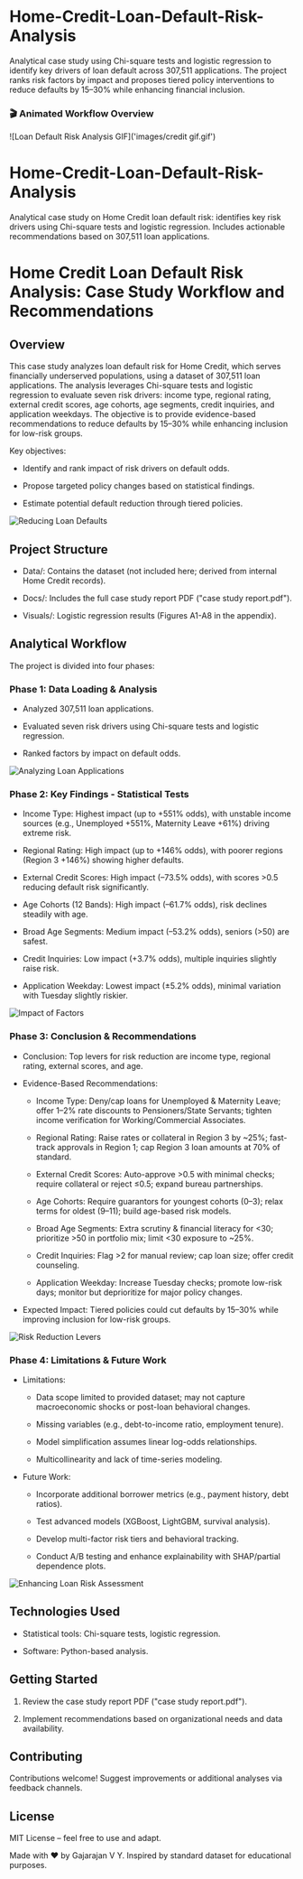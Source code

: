 # Home-Credit-Loan-Default-Risk-Analysis
Analytical case study using Chi-square tests and logistic regression to identify key drivers of loan default across 307,511 applications. The project ranks risk factors by impact and proposes tiered policy interventions to reduce defaults by 15–30% while enhancing financial inclusion.

### 🎬 Animated Workflow Overview
![Loan Default Risk Analysis GIF]('images/credit gif.gif')



# Home-Credit-Loan-Default-Risk-Analysis

Analytical case study on Home Credit loan default risk: identifies key risk drivers using Chi-square tests and logistic regression. Includes actionable recommendations based on 307,511 loan applications.



# Home Credit Loan Default Risk Analysis: Case Study Workflow and Recommendations

## Overview

This case study analyzes loan default risk for Home Credit, which serves financially underserved populations, using a dataset of 307,511 loan applications. The analysis leverages Chi-square tests and logistic regression to evaluate seven risk drivers: income type, regional rating, external credit scores, age cohorts, age segments, credit inquiries, and application weekdays. The objective is to provide evidence-based recommendations to reduce defaults by 15–30% while enhancing inclusion for low-risk groups.



Key objectives:

- Identify and rank impact of risk drivers on default odds.

- Propose targeted policy changes based on statistical findings.

- Estimate potential default reduction through tiered policies.


![Reducing Loan Defaults](images/Home-Credit-Loan-Default-Risk-Analysis%20-%20visual%20selection.png)


## Project Structure

- Data/: Contains the dataset (not included here; derived from internal Home Credit records).

- Docs/: Includes the full case study report PDF ("case study report.pdf").

- Visuals/: Logistic regression results (Figures A1-A8 in the appendix).



## Analytical Workflow

The project is divided into four phases:

### Phase 1: Data Loading & Analysis

- Analyzed 307,511 loan applications.

- Evaluated seven risk drivers using Chi-square tests and logistic regression.

- Ranked factors by impact on default odds.


![Analyzing Loan Applications](images/Home-Credit-Loan-Default-Risk-Analysis%20-%20visual%20selection%20(1).png)

### Phase 2: Key Findings - Statistical Tests

- Income Type: Highest impact (up to +551% odds), with unstable income sources (e.g., Unemployed +551%, Maternity Leave +61%) driving extreme risk.

- Regional Rating: High impact (up to +146% odds), with poorer regions (Region 3 +146%) showing higher defaults.

- External Credit Scores: High impact (–73.5% odds), with scores >0.5 reducing default risk significantly.

- Age Cohorts (12 Bands): High impact (–61.7% odds), risk declines steadily with age.

- Broad Age Segments: Medium impact (–53.2% odds), seniors (>50) are safest.

- Credit Inquiries: Low impact (+3.7% odds), multiple inquiries slightly raise risk.

- Application Weekday: Lowest impact (±5.2% odds), minimal variation with Tuesday slightly riskier.


![Impact of Factors](images/Home-Credit-Loan-Default-Risk-Analysis%20-%20visual%20selection%20(2).png)

### Phase 3: Conclusion & Recommendations

- Conclusion: Top levers for risk reduction are income type, regional rating, external scores, and age.

- Evidence-Based Recommendations:

  - Income Type: Deny/cap loans for Unemployed & Maternity Leave; offer 1–2% rate discounts to Pensioners/State Servants; tighten income verification for Working/Commercial Associates.

  - Regional Rating: Raise rates or collateral in Region 3 by ~25%; fast-track approvals in Region 1; cap Region 3 loan amounts at 70% of standard.

  - External Credit Scores: Auto-approve >0.5 with minimal checks; require collateral or reject ≤0.5; expand bureau partnerships.

  - Age Cohorts: Require guarantors for youngest cohorts (0–3); relax terms for oldest (9–11); build age-based risk models.

  - Broad Age Segments: Extra scrutiny & financial literacy for <30; prioritize >50 in portfolio mix; limit <30 exposure to ~25%.

  - Credit Inquiries: Flag >2 for manual review; cap loan size; offer credit counseling.

  - Application Weekday: Increase Tuesday checks; promote low-risk days; monitor but deprioritize for major policy changes.

- Expected Impact: Tiered policies could cut defaults by 15–30% while improving inclusion for low-risk groups.

![Risk Reduction Levers](images/Home-Credit-Loan-Default-Risk-Analysis%20-%20visual%20selection%20(3).png)

### Phase 4: Limitations & Future Work

- Limitations:

  - Data scope limited to provided dataset; may not capture macroeconomic shocks or post-loan behavioral changes.

  - Missing variables (e.g., debt-to-income ratio, employment tenure).

  - Model simplification assumes linear log-odds relationships.

  - Multicollinearity and lack of time-series modeling.

- Future Work:

  - Incorporate additional borrower metrics (e.g., payment history, debt ratios).

  - Test advanced models (XGBoost, LightGBM, survival analysis).

  - Develop multi-factor risk tiers and behavioral tracking.

  - Conduct A/B testing and enhance explainability with SHAP/partial dependence plots.

![Enhancing Loan Risk Assessment](images/Home-Credit-Loan-Default-Risk-Analysis%20-%20visual%20selection%20(1).png)


## Technologies Used

- Statistical tools: Chi-square tests, logistic regression.

- Software: Python-based analysis.



## Getting Started

1. Review the case study report PDF ("case study report.pdf").

2. Implement recommendations based on organizational needs and data availability.



## Contributing

Contributions welcome! Suggest improvements or additional analyses via feedback channels.



## License

MIT License – feel free to use and adapt.



Made with ❤️ by Gajarajan V Y. Inspired by standard dataset for educational purposes.


